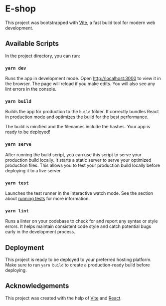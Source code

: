 # E-shop
This project was bootstrapped with [Vite](https://vitejs.dev/), a fast build tool for modern web development.

## Available Scripts

In the project directory, you can run:

### `yarn dev`

Runs the app in development mode.
Open [http://localhost:3000](http://localhost:3000) to view it in the browser.
The page will reload if you make edits.
You will also see any lint errors in the console.

### `yarn build`

Builds the app for production to the `build` folder.
It correctly bundles React in production mode and optimizes the build for the best performance.

The build is minified and the filenames include the hashes.
Your app is ready to be deployed!

### `yarn serve`

After running the build script, you can use this script to serve your production build locally.
It starts a static server to serve your optimized production files.
This allows you to test your production build locally before deploying it to a live server.

### `yarn test`

Launches the test runner in the interactive watch mode.
See the section about [running tests](https://vitejs.dev/guide/features.html#testing) for more information.

### `yarn lint`

Runs a linter on your codebase to check for and report any syntax or style errors.
It helps maintain consistent code style and catch potential bugs early in the development process.

## Deployment

This project is ready to be deployed to your preferred hosting platform.
Make sure to run `yarn build` to create a production-ready build before deploying.

## Acknowledgements

This project was created with the help of [Vite](https://vitejs.dev/) and [React](https://reactjs.org/).


